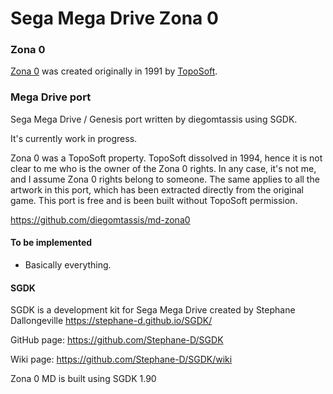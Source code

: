 # Sega Mega Drive Zona 0

### Zona 0

[Zona 0](https://computeremuzone.com/ficha/171/zona-0) was created originally in 1991 by [TopoSoft](https://en.wikipedia.org/wiki/Topo_Soft).


### Mega Drive port

Sega Mega Drive / Genesis port written by diegomtassis using SGDK.

It's currently work in progress.

Zona 0 was a TopoSoft property. TopoSoft dissolved in 1994, hence it is not clear to me who is the owner of the Zona 0 rights. In any case, it's not me, and I assume Zona 0 rights belong to someone. The same applies to all the artwork in this port, which has been extracted directly from the original game. This port is free and is been built without TopoSoft permission.

https://github.com/diegomtassis/md-zona0


#### To be implemented
* Basically everything.

#### SGDK

SGDK is a development kit for Sega Mega Drive created by Stephane Dallongeville
https://stephane-d.github.io/SGDK/

GitHub page: https://github.com/Stephane-D/SGDK

Wiki page: https://github.com/Stephane-D/SGDK/wiki

Zona 0 MD is built using SGDK 1.90
